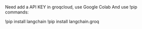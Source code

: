 Need add a API KEY in groqcloud, use Google Colab
And use !pip commands:

!pip install langchain
!pip install langchain.groq
